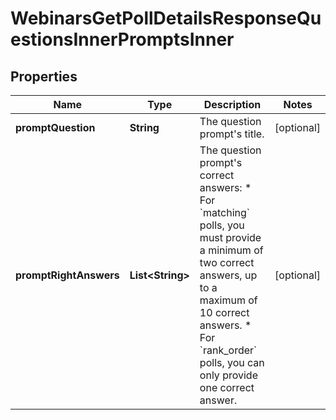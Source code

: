 

# WebinarsGetPollDetailsResponseQuestionsInnerPromptsInner


## Properties

| Name | Type | Description | Notes |
|------------ | ------------- | ------------- | -------------|
|**promptQuestion** | **String** | The question prompt&#39;s title. |  [optional] |
|**promptRightAnswers** | **List&lt;String&gt;** | The question prompt&#39;s correct answers:  * For &#x60;matching&#x60; polls, you must provide a minimum of two correct answers, up to a maximum of 10 correct answers.  * For &#x60;rank_order&#x60; polls, you can only provide one correct answer. |  [optional] |




